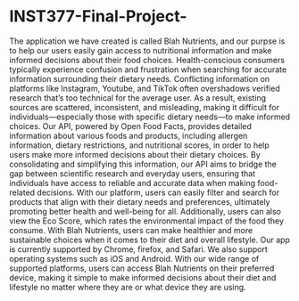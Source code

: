# INST377-Final-Project-
The application we have created is called Blah Nutrients, and our purpse is to help our users easily gain access to nutritional information and make informed decisions about their food choices. Health-conscious consumers typically experience confusion and frustration when searching for accurate information surrounding their dietary needs. Conflicting information on platforms like Instagram, Youtube, and TikTok often overshadows verified research that’s too technical for the average user. As a result, existing sources are scattered, inconsistent, and misleading, making it difficult for individuals—especially those with specific dietary needs—to make informed choices. Our API, powered by Open Food Facts, provides detailed information about various foods and products, including allergen information, dietary restrictions, and nutritional scores, in order to help users make more informed decisions about their dietary choices. By consolidating and simplifying this information, our API aims to bridge the gap between scientific research and everyday users, ensuring that individuals have access to reliable and accurate data when making food-related decisions. With our platform, users can easily filter and search for products that align with their dietary needs and preferences, ultimately promoting better health and well-being for all. Additionally, users can also view the Eco Score, which rates the environmental impact of the food they consume. With Blah Nutrients, users can make healthier and more sustainable choices when it comes to their diet and overall lifestyle. 
Our app is currently supported by Chrome, firefox, and Safari. We also support operating systems such as iOS and Android. With our wide range of supported platforms, users can access Blah Nutrients on their preferred device, making it simple to make informed decisions about their diet and lifestyle no matter where they are or what device they are using.
